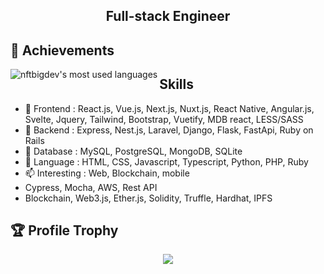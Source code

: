 <h2 align="center">Full-stack Engineer</h2>

## 🚀 Achievements
<img align="left" src="https://github-readme-stats.vercel.app/api/top-langs/?username=cesarjay&theme=light&count_private=true&layout=compact" alt="nftbigdev's most used languages" />


## Skills

- 🌱 Frontend : React.js, Vue.js, Next.js, Nuxt.js, React Native, Angular.js, Svelte, Jquery, Tailwind, Bootstrap, Vuetify, MDB react, LESS/SASS
- 🔭 Backend : Express, Nest.js, Laravel, Django, Flask, FastApi, Ruby on Rails
- 🧩 Database : MySQL, PostgreSQL, MongoDB, SQLite
- 💬 Language : HTML, CSS, Javascript, Typescript, Python, PHP, Ruby
- 📫 Interesting : Web, Blockchain, mobile
- Cypress, Mocha, AWS, Rest API
- Blockchain, Web3.js, Ether.js, Solidity, Truffle, Hardhat, IPFS

## 🏆 Profile Trophy

<p align="center">
  <a href="https://github.com/nftbigdev">
    <img src="https://github-profile-trophy.vercel.app/?username=nftbigdev&row=1&column=7&no-bg=true&margin-w=42"/>
  </a>
</p>
